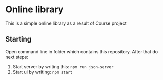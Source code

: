 # Online library

This is a simple online library as a result of Course project

## Starting

Open command line in folder which contains this repository. After that do next steps:

1. Start server by writing this: `npm run json-server`
2. Start ui by writing: `npm start`
